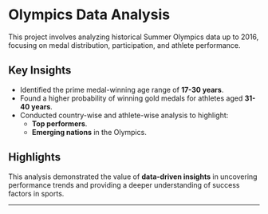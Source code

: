 
# Olympics Data Analysis

This project involves analyzing historical Summer Olympics data up to 2016, focusing on medal distribution, participation, and athlete performance.

## Key Insights
- Identified the prime medal-winning age range of **17-30 years**.
- Found a higher probability of winning gold medals for athletes aged **31-40 years**.
- Conducted country-wise and athlete-wise analysis to highlight:
  - **Top performers**.
  - **Emerging nations** in the Olympics.

## Highlights
This analysis demonstrated the value of **data-driven insights** in uncovering performance trends and providing a deeper understanding of success factors in sports.

---
